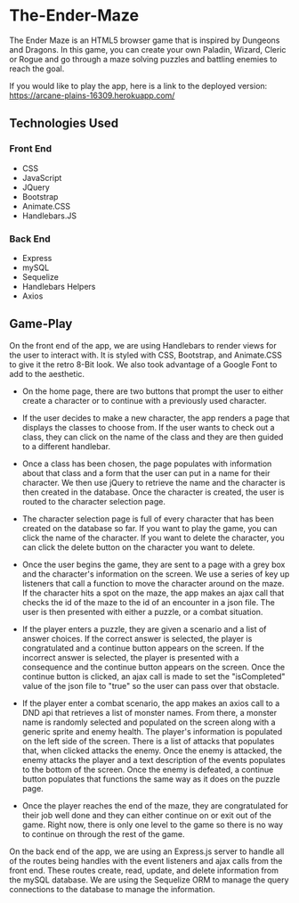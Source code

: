 # The-Ender-Maze

The Ender Maze is an HTML5 browser game that is inspired by Dungeons and Dragons. In this game, you can create your own Paladin, Wizard, Cleric or Rogue and go through a maze solving puzzles and battling enemies to reach the goal. 

If you would like to play the app, here is a link to the deployed version: https://arcane-plains-16309.herokuapp.com/

## Technologies Used
### Front End
- CSS
- JavaScript
- JQuery
- Bootstrap
- Animate.CSS
- Handlebars.JS

### Back End
- Express
- mySQL
- Sequelize
- Handlebars Helpers
- Axios

## Game-Play
On the front end of the app, we are using Handlebars to render views for the user to interact with. It is styled with CSS, Bootstrap, and Animate.CSS to give it the retro 8-Bit look. We also took advantage of a Google Font to add to the aesthetic. 

* On the home page, there are two buttons that prompt the user to either create a character or to continue with a previously used character. 

* If the user decides to make a new character, the app renders a page that displays the classes to choose from. If the user wants to check out a class, they can click on the name of the class and they are then guided to a different handlebar. 

* Once a class has been chosen, the page populates with information about that class and a form that the user can put in a name for their character. We then use jQuery to retrieve the name and the character is then created in the database. Once the character is created, the user is routed to the character selection page. 

* The character selection page is full of every character that has been created on the database so far. If you want to play the game, you can click the name of the character. If you want to delete the character, you can click the delete button on the character you want to delete. 

* Once the user begins the game, they are sent to a page with a grey box and the character's information on the screen. We use a series of key up listeners that call a function to move the character around on the maze. If the character hits a spot on the maze, the app makes an ajax call that checks the id of the maze to the id of an encounter in a json file. The user is then presented with either a puzzle, or a combat situation. 

* If the player enters a puzzle, they are given a scenario and a list of answer choices. If the correct answer is selected, the player is congratulated and a continue button appears on the screen. If the incorrect answer is selected, the player is presented with a consequence and the continue button appears on the screen. Once the continue button is clicked, an ajax call is made to set the "isCompleted" value of the json file to "true" so the user can pass over that obstacle. 

* If the player enter a combat scenario, the app makes an axios call to a DND api that retrieves a list of monster names. From there, a monster name is randomly selected and populated on the screen along with a generic sprite and enemy health. The player's information is populated on the left side of the screen. There is a list of attacks that populates that, when clicked attacks the enemy. Once the enemy is attacked, the enemy attacks the player and a text description of the events populates to the bottom of the screen. Once the enemy is defeated, a continue button populates that functions the same way as it does on the puzzle page. 

* Once the player reaches the end of the maze, they are congratulated for their job well done and they can either continue on or exit out of the game. Right now, there is only one level to the game so there is no way to continue on through the rest of the game. 

On the back end of the app, we are using an Express.js server to handle all of the routes being handles with the event listeners and ajax calls from the front end. These routes create, read, update, and delete information from the mySQL database. We are using the Sequelize ORM to manage the query connections to the database to manage the information. 